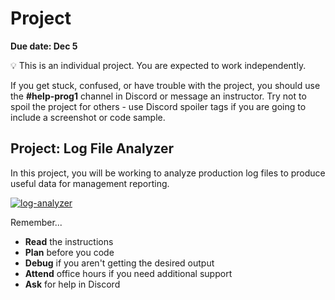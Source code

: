 # Project

**Due date: Dec 5**

💡 This is an individual project. You are expected to work independently.

If you get stuck, confused, or have trouble with the project, you should use the **#help-prog1** channel in Discord or message an instructor. Try not to spoil the project for others - use Discord spoiler tags if you are going to include a screenshot or code sample.

## Project: Log File Analyzer

In this project, you will be working to analyze production log files to produce useful data for management reporting.

[![log-analyzer](https://img.shields.io/static/v1?label=Open%20Project&message=log%20analyzer&color=blue)](https://classroom.github.com/a/AkOk8Aco)

Remember...

- **Read** the instructions
- **Plan** before you code
- **Debug** if you aren't getting the desired output
- **Attend** office hours if you need additional support
- **Ask** for help in Discord
